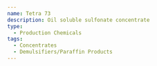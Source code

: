 ```yaml
---
name: Tetra 73
description: Oil soluble sulfonate concentrate
type:
  - Production Chemicals
tags:
  - Concentrates
  - Demulsifiers/Paraffin Products
---
```


